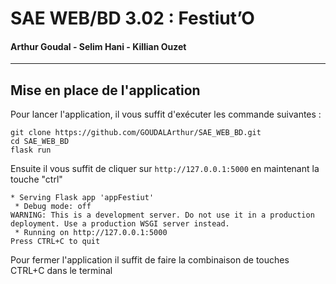 # SAE WEB/BD 3.02 : Festiut’O
#### Arthur Goudal - Selim Hani - Killian Ouzet

---
## Mise en place de l'application
Pour lancer l'application, il vous suffit d'exécuter les commande suivantes :
```
git clone https://github.com/GOUDALArthur/SAE_WEB_BD.git
cd SAE_WEB_BD
flask run
```
Ensuite il vous suffit de cliquer sur `http://127.0.0.1:5000` en maintenant la touche "ctrl"
```
* Serving Flask app 'appFestiut'
 * Debug mode: off
WARNING: This is a development server. Do not use it in a production deployment. Use a production WSGI server instead.
 * Running on http://127.0.0.1:5000
Press CTRL+C to quit
```
Pour fermer l'application il suffit de faire la combinaison de touches CTRL+C dans le terminal